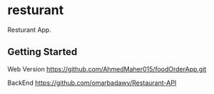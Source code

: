 # resturant

Resturant App.

## Getting Started

Web Version 
https://github.com/AhmedMaher015/foodOrderApp.git


BackEnd 
https://github.com/omarbadawy/Restaurant-API
